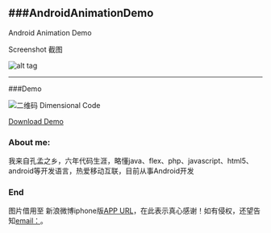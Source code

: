 ###AndroidAnimationDemo
-----
Android Animation Demo

Screenshot 截图

![alt tag](https://github.com/kongnanlive/AndroidAnimationDemo/raw/master/screenshots/myaa1.mov_1409889442.gif)

---

###Demo

![二维码 Dimensional Code](https://github.com/kongnanlive/AndroidAnimationDemo/raw/master/download/dimensionalcode.png)

[Download Demo](https://github.com/kongnanlive/AndroidAnimationDemo/raw/master/download/AndroidAnimationDemo-release.apk)


### About me:

我来自孔孟之乡，六年代码生涯，略懂java、flex、php、javascript、html5、android等开发语言，热爱移动互联，目前从事Android开发

### End

图片借用至 新浪微博iphone版[APP URL](https://itunes.apple.com/us/app/weibo/id350962117)，在此表示真心感谢！如有侵权，还望告知[email：](mailto:kongnanlive@foxmail.com)。
